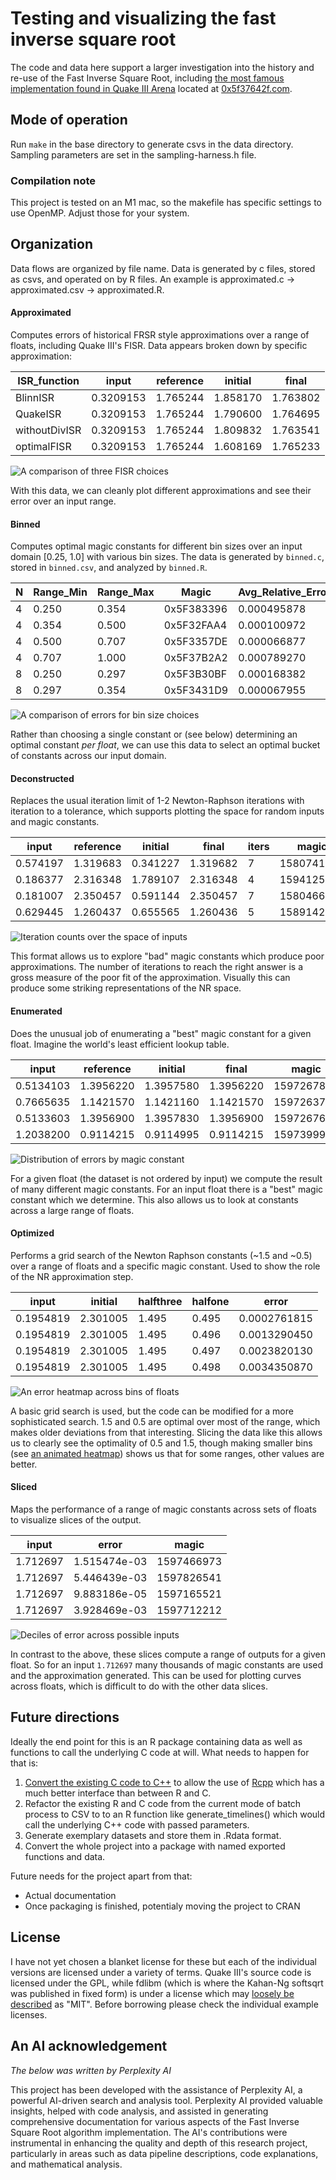 # Testing and visualizing the fast inverse square root

The code and data here support a larger investigation into the history and re-use of the Fast Inverse Square Root, including [the most famous implementation found in Quake III Arena](https://en.wikipedia.org/wiki/Fast_inverse_square_root) located at [0x5f37642f.com](https://0x5f37642f.com/).

## Mode of operation

Run `make` in the base directory to generate csvs in the data directory. Sampling parameters are set in the sampling-harness.h file.

### Compilation note

This project is tested on an M1 mac, so the makefile has specific settings to use OpenMP. Adjust those for your system.

## Organization

Data flows are organized by file name. Data is generated by c files, stored as csvs, and operated on by R files. An example is approximated.c -> approximated.csv -> approximated.R.

#### Approximated

Computes errors of historical FRSR style approximations over a range of floats, including Quake III's FISR. Data appears broken down by specific approximation:

| ISR_function | input | reference | initial | final |
| --- | --- | --- | --- | --- |
| BlinnISR | 0.3209153 | 1.765244 | 1.858170 | 1.763802 |
| QuakeISR | 0.3209153 | 1.765244 | 1.790600 | 1.764695 |
| withoutDivISR | 0.3209153 | 1.765244 | 1.809832 | 1.763541 |
| optimalFISR | 0.3209153 | 1.765244 | 1.608169 | 1.765233 |

![A comparison of three FISR choices](/plots/big_three_compared.png)

With this data, we can cleanly plot different approximations and see their error over an input range.

#### Binned

Computes optimal magic constants for different bin sizes over an input domain [0.25, 1.0] with various bin sizes. The data is generated by `binned.c`, stored in `binned.csv`, and analyzed by `binned.R`.

| N | Range_Min | Range_Max | Magic | Avg_Relative_Error | Max_Relative_Error |
|---|-----------|-----------|-------|--------------------|--------------------|
| 4 | 0.250 | 0.354 | 0x5F383396 | 0.000495878 | 0.001351431 |
| 4 | 0.354 | 0.500 | 0x5F32FAA4 | 0.000100972 | 0.000178303 |
| 4 | 0.500 | 0.707 | 0x5F3357DE | 0.000066877 | 0.000120989 |
| 4 | 0.707 | 1.000 | 0x5F37B2A2 | 0.000789270 | 0.001611896 |
| 8 | 0.250 | 0.297 | 0x5F3B30BF | 0.000168382 | 0.000513039 |
| 8 | 0.297 | 0.354 | 0x5F3431D9 | 0.000067955 | 0.000189403 |

![A comparison of errors for bin size choices](/plots/error_comp_binned.png)

Rather than choosing a single constant or (see below) determining an optimal constant *per float*, we can use this data to select an optimal bucket of constants across our input domain.

#### Deconstructed

Replaces the usual iteration limit of 1-2 Newton-Raphson iterations with iteration to a tolerance, which supports plotting the space for random inputs and magic constants.

| input | reference | initial | final | iters | magic |
| --- | --- | --- | --- | --- | --- |
| 0.574197 | 1.319683 | 0.341227 | 1.319682 | 7 | 1580741785 |
| 0.186377 | 2.316348 | 1.789107 | 2.316348 | 4 | 1594125894 |
| 0.181007 | 2.350457 | 0.591144 | 2.350457 | 7 | 1580466735 |
| 0.629445 | 1.260437 | 0.655565 | 1.260436 | 5 | 1589142732 |

![Iteration counts over the space of inputs](/plots/pastelerror.png)

This format allows us to explore "bad" magic constants which produce poor approximations. The number of iterations to reach the right answer is a gross measure of the poor fit of the approximation. Visually this can produce some striking representations of the NR space.

#### Enumerated
Does the unusual job of enumerating a "best" magic constant for a given float. Imagine the world's least efficient lookup table.

| input | reference | initial | final | magic |
| --- | --- | --- | --- | --- |
| 0.5134103 | 1.3956220 | 1.3957580 | 1.3956220 | 1597267869 |
| 0.7665635 | 1.1421570 | 1.1421160 | 1.1421570 | 1597263768 |
| 0.5133603 | 1.3956900 | 1.3957830 | 1.3956900 | 1597267666 |
| 1.2038200 | 0.9114215 | 0.9114995 | 0.9114215 | 1597399913 |

![Distribution of errors by magic constant](/plots/enumerated_error.png)

For a given float (the dataset is not ordered by input) we compute the result of many different magic constants. For an input float there is a "best" magic constant which we determine. This also allows us to look at constants across a large range of floats.

#### Optimized
Performs a grid search of the Newton Raphson constants (~1.5 and ~0.5) over a range of floats and a specific magic constant. Used to show the role of the NR approximation step.

| input | initial | halfthree | halfone | error |
| --- | --- | --- | --- | --- |
| 0.1954819 | 2.301005 | 1.495 | 0.495 | 0.0002761815 |
| 0.1954819 | 2.301005 | 1.495 | 0.496 | 0.0013290450 |
| 0.1954819 | 2.301005 | 1.495 | 0.497 | 0.0023820130 |
| 0.1954819 | 2.301005 | 1.495 | 0.498 | 0.0034350870 |

![An error heatmap across bins of floats](/plots/NR_heatmap_white.png)

A basic grid search is used, but the code can be modified for a more sophisticated search. 1.5 and 0.5 are optimal over most of the range, which makes older deviations from that interesting. Slicing the data like this allows us to clearly see the optimality of 0.5 and 1.5, though making smaller bins (see [an animated heatmap](/plots/animated_NR_parameters.gif)) shows us that for some ranges, other values are better.

#### Sliced
Maps the performance of a range of magic constants across sets of floats to visualize slices of the output.

| input | error | magic |
| --- | --- | --- |
| 1.712697 | 1.515474e-03 | 1597466973 |
| 1.712697 | 5.446439e-03 | 1597826541 |
| 1.712697 | 9.883186e-05 | 1597165521 |
| 1.712697 | 3.928469e-03 | 1597712212 |

![Deciles of error across possible inputs](/plots/decile.png)

In contrast to the above, these slices compute a range of outputs for a given float. So for an input `1.712697` many thousands of magic constants are used and the approximation generated. This can be used for plotting curves across floats, which is difficult to do with the other data slices.

## Future directions

Ideally the end point for this is an R package containing data as well as functions to call the underlying C code at will. What needs to happen for that is:

1. [Convert the existing C code to C++](https://legalizeadulthood.wordpress.com/2007/05/18/refactoring-convert-c-to-c/) to allow the use of [Rcpp](http://dirk.eddelbuettel.com/code/rcpp.html) which has a much better interface than between  R and C.
2. Refactor the existing R and C code from the current mode of batch process to CSV to to an R function like generate_timelines() which would call the underlying C++ code with passed parameters.
3. Generate exemplary datasets and store them in .Rdata format.
4. Convert the whole project into a package with named exported functions and data.

Future needs for the project apart from that:
* Actual documentation
* Once packaging is finished, potentialy moving the project to CRAN

## License
I have not yet chosen a blanket license for these but each of the individual versions are licensed under a variety of terms. Quake III's source code is licensed under the GPL, while fdlibm (which is where the Kahan-Ng softsqrt was published in fixed form) is under a license which may [loosely be described](https://lists.fedoraproject.org/archives/list/legal@lists.fedoraproject.org/thread/2T6RANNIF652RMGG725LNRKT63ALAPN4/) as "MIT". Before borrowing please check the individual example licenses.

## An AI acknowledgement

*The below was written by Perplexity AI*

This project has been developed with the assistance of Perplexity AI, a powerful AI-driven search and analysis tool. Perplexity AI provided valuable insights, helped with code analysis, and assisted in generating comprehensive documentation for various aspects of the Fast Inverse Square Root algorithm implementation. The AI's contributions were instrumental in enhancing the quality and depth of this research project, particularly in areas such as data pipeline descriptions, code explanations, and mathematical analysis.
